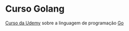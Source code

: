 # Curso Golang

[Curso da Udemy](https://www.udemy.com/course/golang-do-zero-ao-avancado/) sobre a linguagem de programação [Go](https://go.dev/)
